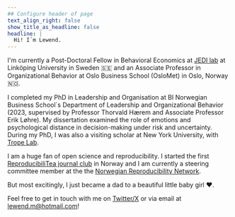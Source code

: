 ```yaml
---
## Configure header of page
text_align_right: false
show_title_as_headline: false
headline: |
  Hi! I´m Lewend.
---
```


<!-- this is a subheadline -->
I'm currently a Post-Doctoral Fellow in Behavioral Economics at [JEDI lab](http://jedilab.weebly.com/) at Linköping University in Sweden :sweden: and an Associate Professor in Organizational Behavior at Oslo Business School (OsloMet) in Oslo, Norway :norway:.

I completed my PhD in Leadership and Organisation at BI Norwegian Business School´s Department of Leadership and Organizational Behavior (2023, supervised by Professor Thorvald Hærem and Associate Professor Erik Løhre). My dissertation examined the role of emotions and psychological distance in decision-making under risk and uncertainty. During my PhD, I was also a visiting scholar at New York University, with [Trope Lab](https://sites.google.com/nyu.edu/tropelab//).

I am a huge fan of open science and reproducibility. I started the first [ReproducibiliTea journal club](https://reproducibilitea.org/) in Norway and I am currently a steering committee member at the the [Norwegian Reproducibility Network](https://norrn.no/).

But most excitingly, I just became a dad to a beautiful little baby girl :heart:.

Feel free to get in touch with me on [Twitter/X](https://twitter.com/LewendM) or via email at lewend.m@hotmail.com!